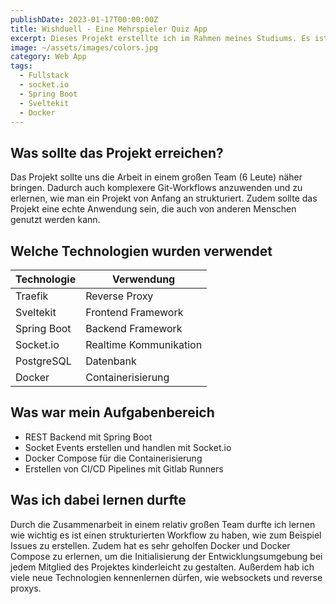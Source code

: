 ```yaml
---
publishDate: 2023-01-17T00:00:00Z
title: Wishduell - Eine Mehrspieler Quiz App
excerpt: Dieses Projekt erstellte ich im Rahmen meines Studiums. Es ist eine Mehrspieler Quiz App, die mit Socket.io realisiert wurde.
image: ~/assets/images/colors.jpg
category: Web App
tags:
  - Fullstack
  - socket.io
  - Spring Boot
  - Sveltekit
  - Docker
---
```


## Was sollte das Projekt erreichen?

Das Projekt sollte uns die Arbeit in einem großen Team (6 Leute) näher bringen. Dadurch auch komplexere Git-Workflows anzuwenden und zu erlernen, wie man ein Projekt von Anfang an strukturiert. Zudem sollte das Projekt eine echte Anwendung sein, die auch von anderen Menschen genutzt werden kann.

## Welche Technologien wurden verwendet

| Technologie | Verwendung             |
| ----------- | ---------------------- |
| Traefik     | Reverse Proxy          |
| Sveltekit   | Frontend Framework     |
| Spring Boot | Backend Framework      |
| Socket.io   | Realtime Kommunikation |
| PostgreSQL  | Datenbank              |
| Docker      | Containerisierung      |

## Was war mein Aufgabenbereich

- REST Backend mit Spring Boot
- Socket Events erstellen und handlen mit Socket.io
- Docker Compose für die Containerisierung
- Erstellen von CI/CD Pipelines mit Gitlab Runners

## Was ich dabei lernen durfte

Durch die Zusammenarbeit in einem relativ großen Team durfte ich lernen wie wichtig es ist einen strukturierten Workflow zu haben, wie zum Beispiel Issues zu erstellen. Zudem hat es sehr geholfen Docker und Docker Compose zu erlernen, um die Initialisierung der Entwicklungsumgebung bei jedem Mitglied des Projektes kinderleicht zu gestalten. Außerdem hab ich viele neue Technologien kennenlernen dürfen, wie websockets und reverse proxys.
